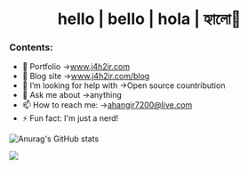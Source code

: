 
<h1 align="center">hello | bello | hola | হ্যালো👋 

### Contents:

- 🔭 Portfolio ->www.j4h2ir.com
- 🌱 Blog site ->www.j4h2ir.com/blog
- 🤔 I’m looking for help with ->Open source countribution
- 💬 Ask me about ->anything
- 📫 How to reach me: ->ahangir7200@live.com
- ⚡ Fun fact: I'm just a nerd!




![Anurag's GitHub stats](https://github-readme-stats.vercel.app/api?username=cloudy4next&show_icons=true&theme=radical&style=flat-square)


![](https://komarev.com/ghpvc/?username=cloudy4next&color=yellow)

